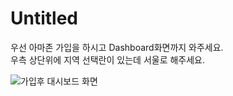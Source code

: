 # Untitled

우선 아마존 가입을 하시고 Dashboard화면까지 와주세요.    
우측 상단위에 지역 선택란이 있는데 서울로 해주세요. 

![&#xAC00;&#xC785;&#xD6C4; &#xB300;&#xC2DC;&#xBCF4;&#xB4DC; &#xD654;&#xBA74;](../../../.gitbook/assets/image%20%28135%29.png)

